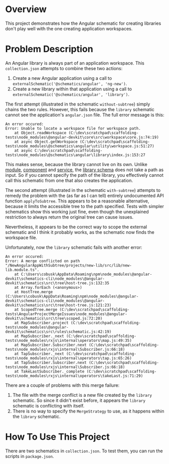 # Overview

This project demonstrates how the Angular schematic for creating libraries don't play well with the one creating application workspaces.

# Problem Description

An Angular library is always part of an application workspace. This `collection.json` attempts to combine these two actions:
1. Create a new Angular application using a call to `externalSchematic('@schematics/angular', 'ng-new')`.
2. Create a new library within that application using a call to `externalSchematic('@schematics/angular', 'library')`.

The first attempt (illustrated in the schematic `without-subtree`) simply chains the two rules. However, this fails because the `library` schematic cannot see the application's `angular.json` file. The full error message is this:

```
An error occured:
Error: Unable to locate a workspace file for workspace path.
    at Object.readWorkspace (C:\dev\scratchpad\scaffolding-tests\node_modules\@angular-devkit\core\src\workspace\core.js:74:19)
    at async Object.getWorkspace (C:\dev\scratchpad\scaffolding-tests\node_modules\@schematics\angular\utility\workspace.js:51:27)
    at async C:\dev\scratchpad\scaffolding-tests\node_modules\@schematics\angular\library\index.js:153:27
```

This makes sense, because the library cannot live on its own. Unlike [module](https://github.com/angular/angular-cli/blob/85b671147ed67d7aa6ceb4b8fe4d26b73fff75ba/packages/schematics/angular/module/schema.json), [component](https://github.com/angular/angular-cli/blob/85b671147ed67d7aa6ceb4b8fe4d26b73fff75ba/packages/schematics/angular/component/schema.json) and [service](https://github.com/angular/angular-cli/blob/85b671147ed67d7aa6ceb4b8fe4d26b73fff75ba/packages/schematics/angular/service/schema.json), the [library schema](https://github.com/angular/angular-cli/blob/85b671147ed67d7aa6ceb4b8fe4d26b73fff75ba/packages/schematics/angular/library/schema.json) does not take a path as input. So if you cannot specify the path of the library, you effectively cannot call this schematic from one that also creates the application.

The second attempt (illustrated in the schematic `with-subtree`) attempts to remedy the problem with the (as far as I can tell) entirely undocumented API function `applyToSubtree`. This appears to be a reasonable alternative, because it limits the accessible tree to the path specified. Tests with simpler schematics show this working just fine, even though the unexplained restriction to always return the original tree can cause issues.

Nevertheless, it appears to be the correct way to scope the external schematic and I think it probably works, as the schematic now finds the workspace file.

Unfortunately, now the `library` schematic fails with another error:

```
An error occured:
Error: A merge conflicted on path "/NewAngularAppWithSubtree/projects/new-lib/src/lib/new-lib.module.ts".
    at C:\Users\cobusk\AppData\Roaming\npm\node_modules\@angular-devkit\schematics-cli\node_modules\@angular-devkit\schematics\src\tree\host-tree.js:132:35
    at Array.forEach (<anonymous>)
    at HostTree.merge (C:\Users\cobusk\AppData\Roaming\npm\node_modules\@angular-devkit\schematics-cli\node_modules\@angular-devkit\schematics\src\tree\host-tree.js:121:23)
    at ScopedTree.merge (C:\dev\scratchpad\scaffolding-tests\AngularProjectMergeIssues\node_modules\@angular-devkit\schematics\src\tree\scoped.js:72:20)
    at MapSubscriber.project (C:\dev\scratchpad\scaffolding-tests\node_modules\@angular-devkit\schematics\src\rules\schematic.js:42:19)
    at MapSubscriber._next (C:\dev\scratchpad\scaffolding-tests\node_modules\rxjs\internal\operators\map.js:49:35)
    at MapSubscriber.Subscriber.next (C:\dev\scratchpad\scaffolding-tests\node_modules\rxjs\internal\Subscriber.js:66:18)
    at TapSubscriber._next (C:\dev\scratchpad\scaffolding-tests\node_modules\rxjs\internal\operators\tap.js:65:26)
    at TapSubscriber.Subscriber.next (C:\dev\scratchpad\scaffolding-tests\node_modules\rxjs\internal\Subscriber.js:66:18)
    at TakeLastSubscriber._complete (C:\dev\scratchpad\scaffolding-tests\node_modules\rxjs\internal\operators\takeLast.js:71:29)
```

There are a couple of problems with this merge failure:
1. The file with the merge conflict is a new file created by the `library` schematic. So since it didn't exist before, it appears the `library` schematic is conflicting with itself.
2. There is no way to specify the `MergeStrategy` to use, as it happens within the `library` schematic.

# How To Use This Project

There are two schematics in `collection.json`. To test them, you can run the scripts in `package.json`.